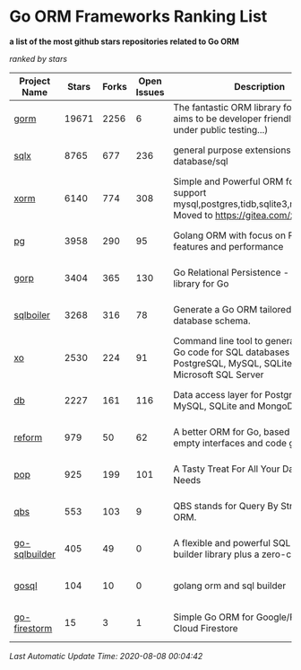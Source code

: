 Go ORM Frameworks Ranking List
==========

**a list of the most github stars repositories related to Go ORM**

*ranked by stars*

| Project Name | Stars | Forks | Open Issues | Description | Last Commit |
| ------------ | ----- | ----- | ----------- | ----------- | ----------- |
| [gorm](https://github.com/go-gorm/gorm) | 19671 | 2256 | 6 | The fantastic ORM library for Golang, aims to be developer friendly (v2 is under public testing...) | 2020-08-06 09:48:46 |
| [sqlx](https://github.com/jmoiron/sqlx) | 8765 | 677 | 236 | general purpose extensions to golang's database/sql | 2020-06-15 14:10:59 |
| [xorm](https://github.com/go-xorm/xorm) | 6140 | 774 | 308 | Simple and Powerful ORM for Go, support mysql,postgres,tidb,sqlite3,mssql,oracle, Moved to https://gitea.com/xorm/xorm | 2019-10-15 07:03:49 |
| [pg](https://github.com/go-pg/pg) | 3958 | 290 | 95 | Golang ORM with focus on PostgreSQL features and performance | 2020-08-07 07:19:00 |
| [gorp](https://github.com/go-gorp/gorp) | 3404 | 365 | 130 | Go Relational Persistence - an ORM-ish library for Go | 2019-10-26 21:47:07 |
| [sqlboiler](https://github.com/volatiletech/sqlboiler) | 3268 | 316 | 78 | Generate a Go ORM tailored to your database schema. | 2020-07-03 19:16:51 |
| [xo](https://github.com/xo/xo) | 2530 | 224 | 91 | Command line tool to generate idiomatic Go code for SQL databases supporting PostgreSQL, MySQL, SQLite, Oracle, and Microsoft SQL Server | 2020-04-25 01:19:23 |
| [db](https://github.com/upper/db) | 2227 | 161 | 116 | Data access layer for PostgreSQL, MySQL, SQLite and MongoDB. | 2020-06-30 19:33:43 |
| [reform](https://github.com/go-reform/reform) | 979 | 50 | 62 | A better ORM for Go, based on non-empty interfaces and code generation. | 2020-07-29 06:59:15 |
| [pop](https://github.com/gobuffalo/pop) | 925 | 199 | 101 | A Tasty Treat For All Your Database Needs | 2020-07-07 15:46:17 |
| [qbs](https://github.com/coocood/qbs) | 553 | 103 | 9 | QBS stands for Query By Struct. A Go ORM. | 2017-04-18 01:16:07 |
| [go-sqlbuilder](https://github.com/huandu/go-sqlbuilder) | 405 | 49 | 0 | A flexible and powerful SQL string builder library plus a zero-config ORM. | 2020-07-28 04:05:44 |
| [gosql](https://github.com/rushteam/gosql) | 104 | 10 | 0 | golang orm and sql builder | 2020-07-13 07:34:58 |
| [go-firestorm](https://github.com/jschoedt/go-firestorm) | 15 | 3 | 1 | Simple Go ORM for Google/Firebase Cloud Firestore | 2020-07-07 16:31:05 |

*Last Automatic Update Time: 2020-08-08 00:04:42*